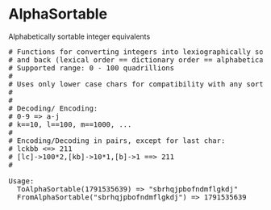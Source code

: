 # AlphaSortable
Alphabetically sortable integer equivalents

<pre>
# Functions for converting integers into lexiographically sortable strings
# and back (lexical order == dictionary order == alphabetical order).
# Supported range: 0 - 100 quadrillions
#
# Uses only lower case chars for compatibility with any sorting algorithm.
#
#
# Decoding/ Encoding:
# 0-9 => a-j
# k==10, l==100, m==1000, ...
#
# Encoding/Decoding in pairs, except for last char: 
# lckbb <=> 211
# [lc]->100*2,[kb]->10*1,[b]->1 ==> 211
#

Usage: 
  ToAlphaSortable(1791535639) => "sbrhqjpbofndmflgkdj"
  FromAlphaSortable("sbrhqjpbofndmflgkdj") => 1791535639

<pre>

